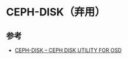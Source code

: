 # CEPH-DISK（弃用）

## 参考

* [CEPH-DISK – CEPH DISK UTILITY FOR OSD](http://docs.ceph.com/docs/jewel/man/8/ceph-disk/)